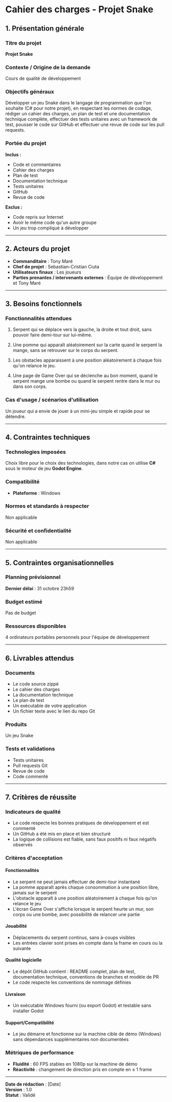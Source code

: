 # Cahier des charges - Projet Snake

## 1. Présentation générale

### Titre du projet
**Projet Snake**

### Contexte / Origine de la demande
Cours de qualité de développement

### Objectifs généraux
Développer un jeu Snake dans le langage de programmation que l'on souhaite (C# pour notre projet), en respectant les normes de codage, rédiger un cahier des charges, un plan de test et une documentation technique complète, effectuer des tests unitaires avec un framework de test, pousser le code sur GitHub et effectuer une revue de code sur les pull requests.

### Portée du projet

**Inclus :**
- Code et commentaires
- Cahier des charges
- Plan de test
- Documentation technique
- Tests unitaires
- GitHub
- Revue de code

**Exclus :**
- Code repris sur Internet
- Avoir le même code qu'un autre groupe
- Un jeu trop compliqué à développer

---

## 2. Acteurs du projet

- **Commanditaire** : Tony Maré
- **Chef de projet** : Sebastian-Cristian Ciuta
- **Utilisateurs finaux** : Les joueurs
- **Parties prenantes / intervenants externes** : Équipe de développement et Tony Maré

---

## 3. Besoins fonctionnels

### Fonctionnalités attendues

1. Serpent qui se déplace vers la gauche, la droite et tout droit, sans pouvoir faire demi-tour sur lui-même.

2. Une pomme qui apparaît aléatoirement sur la carte quand le serpent la mange, sans se retrouver sur le corps du serpent.

3. Les obstacles apparaissent à une position aléatoirement à chaque fois qu'on relance le jeu.

4. Une page de Game Over qui se déclenche au bon moment, quand le serpent mange une bombe ou quand le serpent rentre dans le mur ou dans son corps.

### Cas d'usage / scénarios d'utilisation
Un joueur qui a envie de jouer à un mini-jeu simple et rapide pour se détendre.

---

## 4. Contraintes techniques

### Technologies imposées
Choix libre pour le choix des technologies, dans notre cas on utilise **C#** sous le moteur de jeu **Godot Engine**.

### Compatibilité
- **Plateforme** : Windows

### Normes et standards à respecter
Non applicable

### Sécurité et confidentialité
Non applicable

---

## 5. Contraintes organisationnelles

### Planning prévisionnel
**Dernier délai** : 31 octobre 23h59

### Budget estimé
Pas de budget

### Ressources disponibles
4 ordinateurs portables personnels pour l'équipe de développement

---

## 6. Livrables attendus

### Documents
- Le code source zippé
- Le cahier des charges
- La documentation technique
- Le plan de test
- Un exécutable de votre application
- Un fichier texte avec le lien du repo Git

### Produits
Un jeu Snake

### Tests et validations
- Tests unitaires
- Pull requests Git
- Revue de code
- Code commenté

---

## 7. Critères de réussite

### Indicateurs de qualité
- Le code respecte les bonnes pratiques de développement et est commenté
- Un GitHub a été mis en place et bien structuré
- La logique de collisions est fiable, sans faux positifs ni faux négatifs observés

### Critères d'acceptation

#### Fonctionnalités
- Le serpent ne peut jamais effectuer de demi-tour instantané
- La pomme apparaît après chaque consommation à une position libre, jamais sur le serpent
- L'obstacle apparaît à une position aléatoirement à chaque fois qu'on relance le jeu
- L'écran Game Over s'affiche lorsque le serpent heurte un mur, son corps ou une bombe, avec possibilité de relancer une partie

#### Jouabilité
- Déplacements du serpent continus, sans à-coups visibles
- Les entrées clavier sont prises en compte dans la frame en cours ou la suivante

#### Qualité logicielle
- Le dépôt GitHub contient : README complet, plan de test, documentation technique, conventions de branches et modèle de PR
- Le code respecte les conventions de nommage définies

#### Livraison
- Un exécutable Windows fourni (ou export Godot) et testable sans installer Godot

#### Support/Compatibilité
- Le jeu démarre et fonctionne sur la machine cible de démo (Windows) sans dépendances supplémentaires non documentées

### Métriques de performance
- **Fluidité** : 60 FPS stables en 1080p sur la machine de démo
- **Réactivité** : changement de direction pris en compte en ≤ 1 frame

---

**Date de rédaction** : [Date]  
**Version** : 1.0  
**Statut** : Validé
